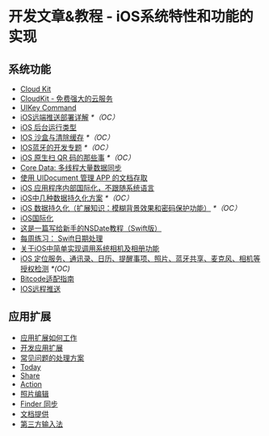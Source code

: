 # 开发文章&教程 - iOS系统特性和功能的实现
## 系统功能
- [Cloud Kit][1]
- [CloudKit - 免费强大的云服务][2]
- [UIKey Command][3]
- [iOS远端推送部署详解][4] _\*（OC）_
- [iOS 后台运行类型][5]
- [IOS 沙盒与清除缓存][6] _\*（OC）_
- [IOS蓝牙的开发专题][7] _\*（OC）_
- [iOS 原生扫 QR 码的那些事][8] _\*（OC）_
- [Core Data: 多线程大量数据同步][9]
- [使用 UIDocument 管理 APP 的文档存取][10]
- [iOS 应用程序内部国际化，不跟随系统语言][11]
- [iOS中几种数据持久化方案][12] _\*（OC）_
- [iOS 数据持久化（扩展知识：模糊背景效果和密码保护功能）][13] _\*（OC）_
- [iOS国际化][14]
- [这是一篇写给新手的NSDate教程（Swift版）][15]
- [每周练习： Swift日期处理][16]
- [关于iOS中简单实现调用系统相机及相册功能][17]
- [iOS 定位服务、通讯录、日历、提醒事项、照片、蓝牙共享、麦克风、相机等授权检测][18] _\*(OC)_
- [Bitcode适配指南][19]
- [IOS远程推送][20]

## 应用扩展
- [应用扩展如何工作][21]
- [开发应用扩展][22]
- [常见问题的处理方案][23]
- [Today][24]
- [Share][25]
- [Action][26]
- [照片编辑][27]
- [Finder 同步][28]
- [文档提供][29]
- [第三方输入法][30]

[1]:	http://nshipster.cn/cloudkit/
[2]:	http://swiftcafe.io/2015/11/13/cafe-time-cloudkit/
[3]:	http://nshipster.cn/uikeycommand/
[4]:	http://hechen.info/2015/07/30/iOS-Push-Notification/
[5]:	http://www.cnblogs.com/maomishen/p/4933617.html
[6]:	http://www.cnblogs.com/jerehedu/p/4930593.html "IOS 沙盒与清除缓存"
[7]:	http://liuyanwei.jumppo.com/2015/07/17/ios-BLE-0.html
[8]:	http://c0ming.me/qr-code-scan/
[9]:	http://www.jianshu.com/p/37ab8f336f76
[10]:	http://swiftcafe.io/2015/11/14/uidocument/
[11]:	http://www.cnblogs.com/jgCho/p/4958215.html "iOS 应用程序内部国际化，不跟随系统语言"
[12]:	http://www.cnblogs.com/allencelee/p/4975622.html "iOS中几种数据持久化方案"
[13]:	http://www.cnblogs.com/huangjianwu/p/4989573.html "iOS 数据持久化（扩展知识：模糊背景效果和密码保护功能）"
[14]:	http://mokai.github.io/2015/10/iOS%E5%9B%BD%E9%99%85%E5%8C%96/ "iOS国际化"
[15]:	http://www.cocoachina.com/swift/20151126/14430.html "这是一篇写给新手的NSDate教程（Swift版）"
[16]:	https://github.com/icepy/_posts/issues/9 "每周练习： Swift日期处理"
[17]:	http://www.jianshu.com/p/e70a184d1f32 "关于iOS中简单实现调用系统相机及相册功能"
[18]:	http://www.cnblogs.com/CocoonJin/p/4959877.html "iOS 定位服务、通讯录、日历、提醒事项、照片、蓝牙共享、麦克风、相机等授权检测"
[19]:	http://dzpqzb.com/2015/11/19/bitcode-open.html
[20]:	http://www.goofyy.com/blog/ios%e8%bf%9c%e7%a8%8b%e6%8e%a8%e9%80%81/ "IOS远程推送"
[21]:	http://www.devtalking.com/articles/understand-how-an-extension-works/ "应用扩展如何工作"
[22]:	http://www.devtalking.com/articles/creating-an-app-extension/ "开发应用扩展"
[23]:	http://www.devtalking.com/articles/handling-common-scenarios/ "常见问题的处理方案"
[24]:	http://www.cocoachina.com/ios/20140904/9527.html "Today"
[25]:	http://www.cocoachina.com/ios/20140923/9728.html "Share"
[26]:	http://www.cocoachina.com/ios/20140929/9800.html "Action"
[27]:	http://www.cocoachina.com/ios/20141015/9918.html "照片编辑"
[28]:	http://www.jianshu.com/p/359e064ffe20 "Finder 同步"
[29]:	http://www.jianshu.com/p/2f45696b812b "文档提供"
[30]:	http://www.jianshu.com/p/987dfa9f3baf "第三方输入法"